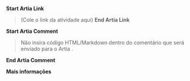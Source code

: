 **Start Artia Link**
> (Cole o link da atividade aqui)
**End Artia Link**

**Start Artia Comment**
> Não insira código HTML/Markdown dentro do comentário que será enviado para o Artia .

**End Artia Comment**

**Mais informações**
>
